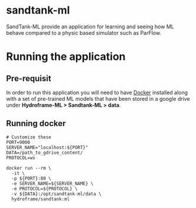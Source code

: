 # sandtank-ml

SandTank-ML provide an application for learning and seeing how ML behave compared to a physic based simulator such as ParFlow.

# Running the application

## Pre-requisit

In order to run this application you will need to have [Docker](https://docs.docker.com/get-docker/) installed along with a set of pre-trained ML models that have been stored in a google drive under __Hydroframe-ML > Sandtank-ML > data__.

## Running docker

```
# Customize these
PORT=9000
SERVER_NAME="localhost:${PORT}"
DATA=/path_to_gdrive_content/
PROTOCOL=ws

docker run --rm \
  -it \
  -p ${PORT}:80 \
  -e SERVER_NAME=${SERVER_NAME} \
  -e PROTOCOL=${PROTOCOL} \
  -v ${DATA}:/opt/sandtank-ml/data \
  hydroframe/sandtank:ml
```
